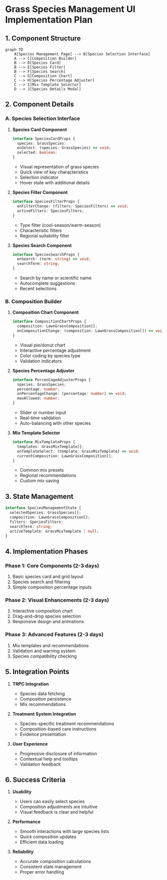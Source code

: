 # Grass Species Management UI Implementation Plan

## 1. Component Structure

```mermaid
graph TD
    A[Species Management Page] --> B[Species Selection Interface]
    A --> C[Composition Builder]
    B --> D[Species Card]
    B --> E[Species Filter]
    B --> F[Species Search]
    C --> G[Composition Chart]
    C --> H[Species Percentage Adjuster]
    C --> I[Mix Template Selector]
    D --> J[Species Details Modal]
```

## 2. Component Details

### A. Species Selection Interface

1. **Species Card Component**
   ```typescript
   interface SpeciesCardProps {
     species: GrassSpecies;
     onSelect: (species: GrassSpecies) => void;
     selected: boolean;
   }
   ```
   - Visual representation of grass species
   - Quick view of key characteristics
   - Selection indicator
   - Hover state with additional details

2. **Species Filter Component**
   ```typescript
   interface SpeciesFilterProps {
     onFilterChange: (filters: SpeciesFilters) => void;
     activeFilters: SpeciesFilters;
   }
   ```
   - Type filter (cool-season/warm-season)
   - Characteristic filters
   - Regional suitability filter

3. **Species Search Component**
   ```typescript
   interface SpeciesSearchProps {
     onSearch: (term: string) => void;
     searchTerm: string;
   }
   ```
   - Search by name or scientific name
   - Autocomplete suggestions
   - Recent selections

### B. Composition Builder

1. **Composition Chart Component**
   ```typescript
   interface CompositionChartProps {
     composition: LawnGrassComposition[];
     onCompositionChange: (composition: LawnGrassComposition[]) => void;
   }
   ```
   - Visual pie/donut chart
   - Interactive percentage adjustment
   - Color coding by species type
   - Validation indicators

2. **Species Percentage Adjuster**
   ```typescript
   interface PercentageAdjusterProps {
     species: GrassSpecies;
     percentage: number;
     onPercentageChange: (percentage: number) => void;
     maxAllowed: number;
   }
   ```
   - Slider or number input
   - Real-time validation
   - Auto-balancing with other species

3. **Mix Template Selector**
   ```typescript
   interface MixTemplateProps {
     templates: GrassMixTemplate[];
     onTemplateSelect: (template: GrassMixTemplate) => void;
     currentComposition: LawnGrassComposition[];
   }
   ```
   - Common mix presets
   - Regional recommendations
   - Custom mix saving

## 3. State Management

```typescript
interface SpeciesManagementState {
  selectedSpecies: GrassSpecies[];
  composition: LawnGrassComposition[];
  filters: SpeciesFilters;
  searchTerm: string;
  activeTemplate: GrassMixTemplate | null;
}
```

## 4. Implementation Phases

### Phase 1: Core Components (2-3 days)
1. Basic species card and grid layout
2. Species search and filtering
3. Simple composition percentage inputs

### Phase 2: Visual Enhancements (2-3 days)
1. Interactive composition chart
2. Drag-and-drop species selection
3. Responsive design and animations

### Phase 3: Advanced Features (2-3 days)
1. Mix templates and recommendations
2. Validation and warning system
3. Species compatibility checking

## 5. Integration Points

1. **TRPC Integration**
   - Species data fetching
   - Composition persistence
   - Mix recommendations

2. **Treatment System Integration**
   - Species-specific treatment recommendations
   - Composition-based care instructions
   - Evidence presentation

3. **User Experience**
   - Progressive disclosure of information
   - Contextual help and tooltips
   - Validation feedback

## 6. Success Criteria

1. **Usability**
   - Users can easily select species
   - Composition adjustments are intuitive
   - Visual feedback is clear and helpful

2. **Performance**
   - Smooth interactions with large species lists
   - Quick composition updates
   - Efficient data loading

3. **Reliability**
   - Accurate composition calculations
   - Consistent state management
   - Proper error handling